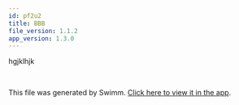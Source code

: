 ```yaml
---
id: pf2u2
title: BBB
file_version: 1.1.2
app_version: 1.3.0
---
```


hgjklhjk

<br/>

This file was generated by Swimm. [Click here to view it in the app](/repos/Z2l0aHViJTNBJTNBbW9ieSUzQSUzQWlkb2dhbnplcg==/docs/pf2u2).
